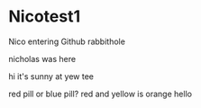 # Nicotest1
Nico entering Github rabbithole
<the end>

nicholas was here

hi it's sunny at yew tee

red pill or blue pill? red and yellow is orange
hello
